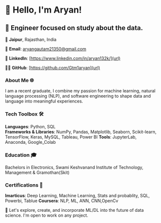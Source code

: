 # 👋 Hello, I'm Aryan! 

## 🚀 Engineer focused on study about the data.

📍 **Jaipur**, Rajasthan, India

📧 **Email**: aryangautam21350@gmail.com

🔗 **LinkedIn**: [https://www.linkedin.com/in/aryan132k/](url)

👨‍💻 **GitHub**: [https://github.com/Gtm1aryan](url)

### About Me 🌐
I am a recent graduate, I combine my passion for machine learning, natural language processing (NLP), and software engineering to shape data and language into meaningful experiences.

### Tech Toolbox 🛠️
**Languages**: Python, SQL  
**Frameworks & Libraries**: NumPy, Pandas, Matplotlib, Seaborn, Scikit-learn, TensorFlow, Keras, MySQL, Tableau, Power BI
**Tools**: JupyterLab, Anaconda, Google_Colab
                          
### Education 🎓
Bachelors in Electronics, Swami Keshvanand Institute of Technology, Management & Gramothan(Skit)

### Certifications 📜
**Imarticus**: Deep Learning, Machine Learning, Stats and probablity, SQL, Powerbi, Tablue
**Coursera**: NLP, ML, ANN, CNN,OpenCv

🔗 Let's explore, create, and incorporate ML/DL into the future of data science. I'm open to work on any project. 
